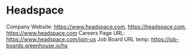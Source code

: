 # Headspace

Company Website: https://www.headspace.com, https://headspace.com, https://www.headspace.com
Careers Page URL: https://www.headspace.com/join-us
Job Board URL temp: https://job-boards.greenhouse.io/hs